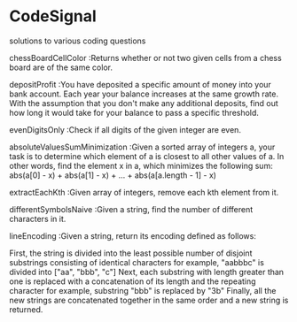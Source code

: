 # CodeSignal
solutions to various coding questions

chessBoardCellColor
 :Returns whether or not two given cells from a chess board
  are of the same color.
  
depositProfit
 :You have deposited a specific amount of money into your bank account. 
  Each year your balance increases at the same growth rate. With the 
  assumption that you don't make any additional deposits, find out how 
  long it would take for your balance to pass a specific threshold.

evenDigitsOnly
 :Check if all digits of the given integer are even.

absoluteValuesSumMinimization
 :Given a sorted array of integers a, your task is to determine which 
  element of a is closest to all other values of a. In other words, 
  find the element x in a, which minimizes the following sum:
  abs(a[0] - x) + abs(a[1] - x) + ... + abs(a[a.length - 1] - x)
  
extractEachKth
 :Given array of integers, remove each kth element from it.

differentSymbolsNaive
 :Given a string, find the number of different characters in it.

lineEncoding
 :Given a string, return its encoding defined as follows:

First, the string is divided into the least possible number of disjoint substrings consisting of identical characters
for example, "aabbbc" is divided into ["aa", "bbb", "c"]
Next, each substring with length greater than one is replaced with a concatenation of its length and the repeating character
for example, substring "bbb" is replaced by "3b"
Finally, all the new strings are concatenated together in the same order and a new string is returned.

